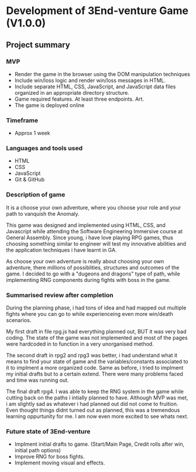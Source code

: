 
# Development of 3End-venture Game (V1.0.0)


## Project summary

### MVP
- Render the game in the browser using the DOM manipulation techniques 
- Include win/loss logic and render win/loss messages in HTML. 
- Include separate HTML, CSS, JavaScript, and JavaScript data files organized in an appropriate directory structure.
- Game required features. At least three endpoints. Art.
- The game is deployed online

### Timeframe

- Approx 1 week

### Languages and tools used

- HTML
- CSS
- JavaScript
- Git & GitHub

### Description of game

  It is a choose your own adventure, where you choose your role and your path to vanquish the Anomaly. 
  
  This game was designed and implemented using HTML, CSS, and Javascript while attending the Software Engineering Immersive course at General Assembly. Since young, i have love playing RPG games, thus choosing something similar to engineer will test my innovative abilities and the application techniques i have learnt in GA. 

  As choose your own adventure is really about choosing your own adventure, there millions of possiblities, structures and outcomes of the game. I decided to go with a "dugeons and dragons" type of path, while implementing RNG components during fights with boss in the game. 

### Summarised review after completion

 During the planning phase, i had tons of idea and had mapped out multiple fights where you can go to while experienceing even more win/death scenarios. 
 
 My first draft in file rpg.js had everything planned out, BUT it was very bad coding. The state of the game was not implemented and most of the pages were hardcoded in to function in a very unorganised method. 
 
 The second draft in rpg2 and rpg3 was better, i had understand what it means to find your state of game and the variables/constants associated to it to implment a more organized code. Same as before, i tried to implment my initial drafts but to a certain extend. There were many problems faced and time was running out.
 
 The final draft rpg4. I was able to keep the RNG system in the game while cutting back on the paths i intially planned to have. Although MVP was met, i am slightly sad as whatever i had planned out did not come to fruition. 
 Even thought things didnt turned out as planned, this was a tremendous learning oppurtunity for me. I am now even more excited to see whats next.

### Future state of 3End-venture

- Implment initial drafts to game. (Start/Main Page, Credit rolls after win, initial path options)
- Improve RNG for boss fights.
- Implement moving visual and effects.
